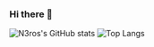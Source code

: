 ### Hi there 👋
![N3ros's GitHub stats](https://github-readme-stats.vercel.app/api?username=N3r0m5ns3r&show_icons=true&theme=synthwave)
![Top Langs](https://github-readme-stats.vercel.app/api/top-langs/?username=N3r0m5ns3r&langs_count=8&layout=compact&show_icons=true&theme=synthwave)
